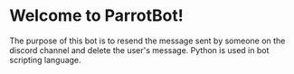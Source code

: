 # Welcome to ParrotBot!

The purpose of this bot is to resend the message sent by someone on the discord channel and delete the user's message. Python is used in bot scripting language. 

